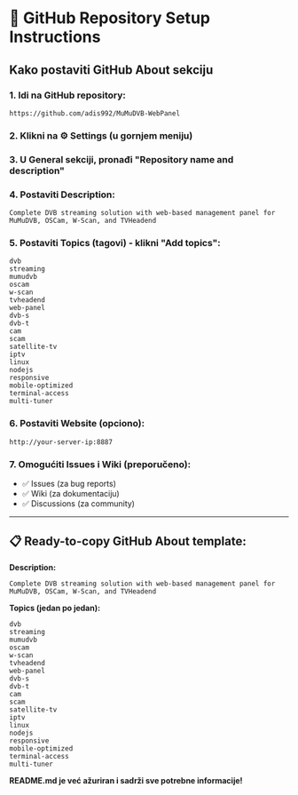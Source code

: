 # 🔧 GitHub Repository Setup Instructions

## Kako postaviti GitHub About sekciju

### 1. Idi na GitHub repository:
```
https://github.com/adis992/MuMuDVB-WebPanel
```

### 2. Klikni na ⚙️ Settings (u gornjem meniju)

### 3. U General sekciji, pronađi "Repository name and description"

### 4. Postaviti Description:
```
Complete DVB streaming solution with web-based management panel for MuMuDVB, OSCam, W-Scan, and TVHeadend
```

### 5. Postaviti Topics (tagovi) - klikni "Add topics":
```
dvb
streaming
mumudvb
oscam
w-scan
tvheadend
web-panel
dvb-s
dvb-t
cam
scam
satellite-tv
iptv
linux
nodejs
responsive
mobile-optimized
terminal-access
multi-tuner
```

### 6. Postaviti Website (opciono):
```
http://your-server-ip:8887
```

### 7. Omogućiti Issues i Wiki (preporučeno):
- ✅ Issues (za bug reports)
- ✅ Wiki (za dokumentaciju)
- ✅ Discussions (za community)

---

## 📋 Ready-to-copy GitHub About template:

**Description:**
```
Complete DVB streaming solution with web-based management panel for MuMuDVB, OSCam, W-Scan, and TVHeadend
```

**Topics (jedan po jedan):**
```
dvb
streaming  
mumudvb
oscam
w-scan
tvheadend
web-panel
dvb-s
dvb-t
cam
scam
satellite-tv
iptv
linux
nodejs
responsive
mobile-optimized
terminal-access
multi-tuner
```

**README.md je već ažuriran i sadrži sve potrebne informacije!**